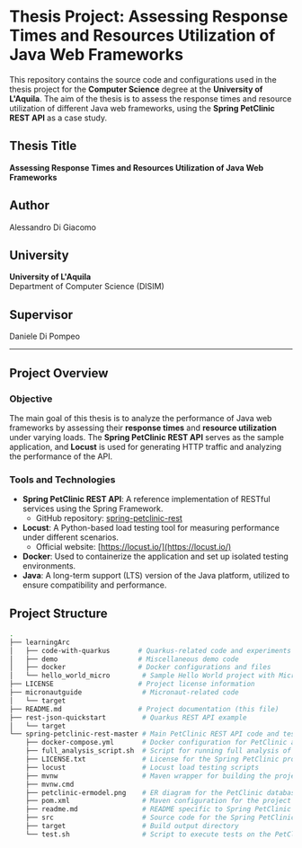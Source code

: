 # Thesis Project: Assessing Response Times and Resources Utilization of Java Web Frameworks

This repository contains the source code and configurations used in the thesis project for the **Computer Science** degree at the **University of L'Aquila**. The aim of the thesis is to assess the response times and resource utilization of different Java web frameworks, using the **Spring PetClinic REST API** as a case study.

## Thesis Title
**Assessing Response Times and Resources Utilization of Java Web Frameworks**

## Author
Alessandro Di Giacomo

## University
**University of L'Aquila**  
Department of Computer Science (DISIM)

## Supervisor
Daniele Di Pompeo

---

## Project Overview

### Objective
The main goal of this thesis is to analyze the performance of Java web frameworks by assessing their **response times** and **resource utilization** under varying loads. The **Spring PetClinic REST API** serves as the sample application, and **Locust** is used for generating HTTP traffic and analyzing the performance of the API.

### Tools and Technologies
- **Spring PetClinic REST API**: A reference implementation of RESTful services using the Spring Framework.
  - GitHub repository: [spring-petclinic-rest](https://github.com/spring-petclinic/spring-petclinic-rest)
- **Locust**: A Python-based load testing tool for measuring performance under different scenarios.
  - Official website: [https://locust.io/](https://locust.io/)
- **Docker**: Used to containerize the application and set up isolated testing environments.
- **Java**: A long-term support (LTS) version of the Java platform, utilized to ensure compatibility and performance.
  
## Project Structure

```bash
.
├── learningArc
│   ├── code-with-quarkus       # Quarkus-related code and experiments
│   ├── demo                    # Miscellaneous demo code
│   ├── docker                  # Docker configurations and files
│   └── hello_world_micro        # Sample Hello World project with Micronaut
├── LICENSE                     # Project license information
├── micronautguide               # Micronaut-related code
│   └── target
├── README.md                   # Project documentation (this file)
├── rest-json-quickstart         # Quarkus REST API example
│   └── target
└── spring-petclinic-rest-master # Main PetClinic REST API code and testing scripts
    ├── docker-compose.yml       # Docker configuration for PetClinic and Locust
    ├── full_analysis_script.sh  # Script for running full analysis of the API
    ├── LICENSE.txt              # License for the Spring PetClinic project
    ├── locust                   # Locust load testing scripts
    ├── mvnw                     # Maven wrapper for building the project
    ├── mvnw.cmd
    ├── petclinic-ermodel.png    # ER diagram for the PetClinic database
    ├── pom.xml                  # Maven configuration for the project
    ├── readme.md                # README specific to Spring PetClinic REST API
    ├── src                      # Source code for the Spring PetClinic API
    ├── target                   # Build output directory
    └── test.sh                  # Script to execute tests on the PetClinic API
